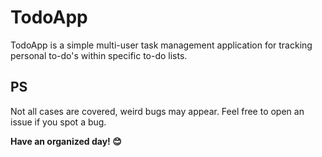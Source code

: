 # TodoApp
TodoApp is a simple multi-user task management application for tracking personal to-do's within specific to-do lists. 


## PS
Not all cases are covered, weird bugs may appear. Feel free to open an issue if you spot a bug. 

**Have an organized day! :blush:**

